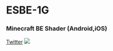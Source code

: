 # ESBE-1G
### Minecraft BE Shader (Android,iOS)
[Twitter](https://twitter.com/channel_nari)
![](https://github.com/NARI0978/ESBE-1G/blob/master/16/ESBE%201Gv16.0/pack_icon.png)

